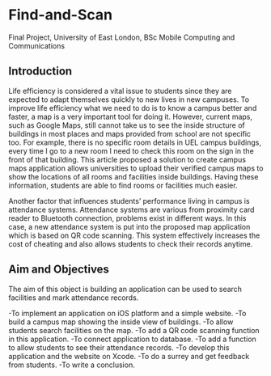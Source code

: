 # Find-and-Scan
Final Project, University of East London, BSc Mobile Computing and Communications

## Introduction
Life efficiency is considered a vital issue to students since they are expected to adapt themselves quickly to new lives in new campuses. To improve life efficiency what we need to do is to know a campus better and faster, a map is a very important tool for doing it. However, current maps, such as Google Maps, still cannot take us to see the inside structure of buildings in most places and maps provided from school are not specific too. For example, there is no specific room details in UEL campus buildings, every time I go to a new room I need to check this room on the sign in the front of that building. This article proposed a solution to create campus maps application allows universities to upload their verified campus maps to show the locations of all rooms and facilities inside buildings. Having these information, students are able to find rooms or facilities much easier.

Another factor that influences students’ performance living in campus is attendance systems. Attendance systems are various from proximity card reader to Bluetooth connection, problems exist in different ways. In this case, a new attendance system is put into the proposed map application which is based on QR code scanning. This system effectively increases the cost of cheating and also allows students to check their records anytime.

## Aim and Objectives
The aim of this object is building an application can be used to search facilities and mark attendance records.

-To implement an application on iOS platform and a simple website.
-To build a campus map showing the inside view of buildings.
-To allow students search facilities on the map.
-To add a QR code scanning function in this application.
-To connect application to database.
-To add a function to allow students to see their attendance records.
-To develop this application and the website on Xcode.
-To do a surrey and get feedback from students.
-To write a conclusion.
